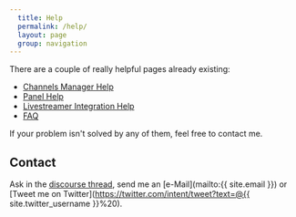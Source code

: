 ```yaml
---
  title: Help
  permalink: /help/
  layout: page
  group: navigation
---
```


There are a couple of really helpful pages already existing:

 - [Channels Manager Help](channels-manager/)
 - [Panel Help](panel/)
 - [Livestreamer Integration Help](livestreamer/)
 - [FAQ](faq/)

If your problem isn't solved by any of them, feel free to contact me.

Contact
-------
Ask in the [discourse thread](https://discourse.mozilla-community.org/t/support-live-stream-notifier/6762), send me an [e-Mail](mailto:{{ site.email }}) or [Tweet me on Twitter](https://twitter.com/intent/tweet?text=@{{ site.twitter_username }}%20).

